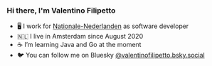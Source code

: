 ### Hi there, I'm Valentino Filipetto

- 🖥️ I work for [Nationale-Nederlanden](https://www.nn.nl/Particulier.htm) as software developer
- 🇳🇱  I live in Amsterdam since August 2020
- ☕ I’m learning Java and Go at the moment
- 🐦 You can follow me on Bluesky [@valentinofilipetto.bsky.social](https://bsky.app/profile/valentinofilipetto.bsky.social)




<!--
**ValentinoFilipetto/ValentinoFilipetto** is a ✨ _special_ ✨ repository because its `README.md` (this file) appears on your GitHub profile.

Here are some ideas to get you started:

- 🔭 I’m currently working on ...
- 🌱 I’m currently learning ...
- 👯 I’m looking to collaborate on ...
- 🤔 I’m looking for help with ...
- 💬 Ask me about ...
- 📫 How to reach me: ...
- 😄 Pronouns: ...
- ⚡ Fun fact: ...
-->
